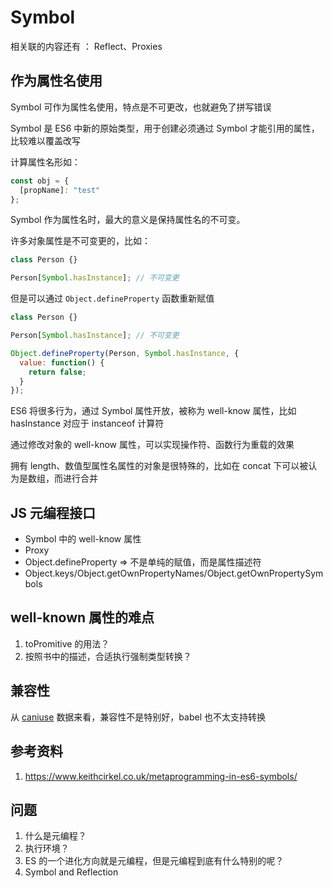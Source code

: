 # Symbol

相关联的内容还有 ： Reflect、Proxies

## 作为属性名使用

Symbol 可作为属性名使用，特点是不可更改，也就避免了拼写错误

Symbol 是 ES6 中新的原始类型，用于创建必须通过 Symbol 才能引用的属性，比较难以覆盖改写

计算属性名形如：

```javascript
const obj = {
  [propName]: "test"
};
```

Symbol 作为属性名时，最大的意义是保持属性名的不可变。

许多对象属性是不可变更的，比如：

```javascript
class Person {}

Person[Symbol.hasInstance]; // 不可变更
```

但是可以通过 `Object.defineProperty` 函数重新赋值

```javascript
class Person {}

Person[Symbol.hasInstance]; // 不可变更

Object.defineProperty(Person, Symbol.hasInstance, {
  value: function() {
    return false;
  }
});
```

ES6 将很多行为，通过 Symbol 属性开放，被称为 well-know 属性，比如 hasInstance 对应于 instanceof 计算符

通过修改对象的 well-know 属性，可以实现操作符、函数行为重载的效果

拥有 length、数值型属性名属性的对象是很特殊的，比如在 concat 下可以被认为是数组，而进行合并

## JS 元编程接口

- Symbol 中的 well-know 属性
- Proxy
- Object.defineProperty => 不是单纯的赋值，而是属性描述符
- Object.keys/Object.getOwnPropertyNames/Object.getOwnPropertySymbols

## well-known 属性的难点

1.  toPromitive 的用法？
2.  按照书中的描述，合适执行强制类型转换？

## 兼容性

从 [caniuse](http://kangax.github.io/compat-table/es6/#test-Symbol) 数据来看，兼容性不是特别好，babel 也不太支持转换

## 参考资料

1.  https://www.keithcirkel.co.uk/metaprogramming-in-es6-symbols/

## 问题

1.  什么是元编程？
2.  执行环境？
3.  ES 的一个进化方向就是元编程，但是元编程到底有什么特别的呢？
4.  Symbol and Reflection
